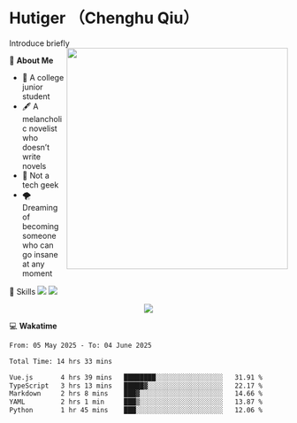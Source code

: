 # Hutiger （Chenghu Qiu）
Introduce briefly
<a href="#">
<img align="right" width="400" src="https://github-readme-stats-tau-lilac-25.vercel.app/api/top-langs/?username=hutiger9&layout=compact&langs_count=8&theme=transparent" />
</a>

💭 **About Me**

- 🏫 A college junior student
- 🖋️ A melancholic novelist who doesn’t write novels
- 🚫 Not a tech geek
- 🌪️ Dreaming of becoming someone who can go insane at any moment


🚀 Skills
![](https://img.shields.io/badge/-python-3e74a2?style=for-the-badge&logo=Python&logoColor=fff)
![](https://img.shields.io/badge/-pytorch-ee4c2c?style=for-the-badge&logo=PyTorch&logoColor=fff)

</p>
    <p align="center">
    <img src="https://profile-counter.glitch.me/{hutiger9}/count.svg" />
</p>


💻 **Wakatime**

<!--START_SECTION:waka-->

```txt
From: 05 May 2025 - To: 04 June 2025

Total Time: 14 hrs 33 mins

Vue.js       4 hrs 39 mins   ████████░░░░░░░░░░░░░░░░░   31.91 %
TypeScript   3 hrs 13 mins   █████▓░░░░░░░░░░░░░░░░░░░   22.17 %
Markdown     2 hrs 8 mins    ███▓░░░░░░░░░░░░░░░░░░░░░   14.66 %
YAML         2 hrs 1 min     ███▒░░░░░░░░░░░░░░░░░░░░░   13.87 %
Python       1 hr 45 mins    ███░░░░░░░░░░░░░░░░░░░░░░   12.06 %
```

<!--END_SECTION:waka-->

